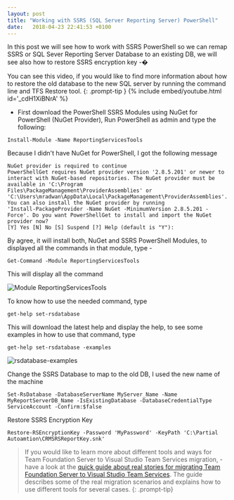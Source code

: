 ```yaml
---
layout: post
title: "Working with SSRS (SQL Server Reporting Server) PowerShell"
date:   2018-04-23 22:41:53 +0100
---
```


In this post we will see how to work with SSRS PowerShell so we can
remap SSRS or SQL Sever Reporting Server Database to an existing DB, we
will see also how to restore SSRS encryption key -�

You can see this video, if you would like
to find more information about how to restore the old database to the
new SQL server by running the command line and TFS Restore tool.
{: .prompt-tip }
{% include embed/youtube.html id='_cdH1XiBNrA' %}

- First download the PowerShell SSRS Modules using NuGet for PowerShell
(NuGet Provider), Run PowerShell as admin and type the following:

```
Install-Module -Name ReportingServicesTools
```

Because I didn\'t have NuGet for PowerShell, I got the following message

```
NuGet provider is required to continue
PowerShellGet requires NuGet provider version '2.8.5.201' or newer to interact with NuGet-based repositories. The NuGet provider must be available in 'C:\Program
Files\PackageManagement\ProviderAssemblies' or 'C:\Users\mradwan\AppData\Local\PackageManagement\ProviderAssemblies'. You can also install the NuGet provider by running
'Install-PackageProvider -Name NuGet -MinimumVersion 2.8.5.201 -Force'. Do you want PowerShellGet to install and import the NuGet provider now?
[Y] Yes [N] No [S] Suspend [?] Help (default is "Y"):
```

By agree, it will install both, NuGet and SSRS PowerShell Modules, to
displayed all the commands in that module, type -

``` 
Get-Command -Module ReportingServicesTools
```

This will display all the command 

![Module ReportingServicesTools](https://mohamedradwan-devops.github.io/wp-content/uploads/2018/04/Module-ReportingServicesTools.png)

To know how to use the needed command, type 

``` 
get-help set-rsdatabase
```

This will download the latest help and display the help, to see some
examples in how to use that command, type 

``` 
get-help set-rsdatabase -examples
```

![rsdatabase-examples](https://mohamedradwan-devops.github.io/wp-content/uploads/2018/04/rsdatabase-examples-1024x244.png)

Change the SSRS Database to map to the
old DB, I used the new name of the machine

``` 
Set-RsDatabase -DatabaseServerName MyServer_Name -Name MyReportServerDB_Name -IsExistingDatabase -DatabaseCredentialType ServiceAccount -Confirm:$false
```

Restore SSRS Encryption Key 

``` 
Restore-RSEncryptionKey -Password 'MyPassword' -KeyPath 'C:\Partial Autoamtion\CRMSRSReportKey.snk'
```


>If you would like to learn more about different tools
and ways for Team Foundation Server to Visual Studio Team Services
migration, - have a look at the [quick guide about real stories for
migrating Team Foundation Server to Visual Studio Team
Services](https://mohamedradwan-devops.github.io/posts/published-a-quick-guide-about-real-stories-for-migrating-team-foundation-server-to-visual-studio-team-services/).
The guide describes some of the real migration scenarios and explains
how to use different tools for several cases.
{: .prompt-tip}

